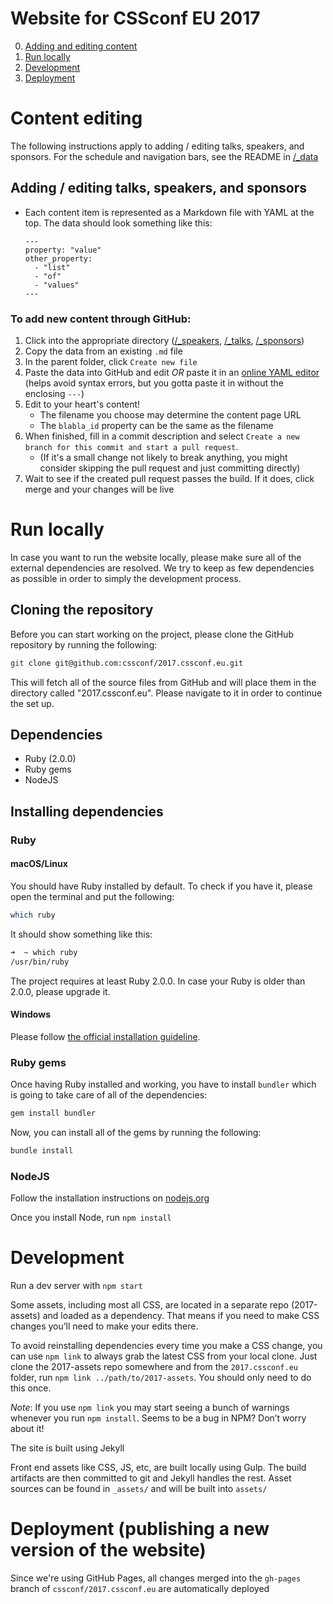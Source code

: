 # Website for CSSconf EU 2017

0. [Adding and editing content](#content-editing)
0. [Run locally](#run-locally)
0. [Development](#development)
0. [Deployment](#deployment)

# Content editing

The following instructions apply to adding / editing talks, speakers, and sponsors. For the schedule and navigation bars, see the README in [/_data](_data)

## Adding / editing talks, speakers, and sponsors

- Each content item is represented as a Markdown file with YAML at the top. The data should look something like this:
  ```
  ---
  property: "value"
  other_property:
    - "list"
    - "of"
    - "values"
  ---
  ```

### To add new content through GitHub:

  1. Click into the appropriate directory ([/_speakers](_speakers), [/_talks](_talks), [/_sponsors](_sponsors))
  1. Copy the data from an existing `.md` file
  2. In the parent folder, click `Create new file`
  3. Paste the data into GitHub and edit _OR_ paste it in an [online YAML editor](https://nodeca.github.io/js-yaml/) (helps avoid syntax errors, but you gotta paste it in without the enclosing `---`)
  4. Edit to your heart's content!
     - The filename you choose may determine the content page URL
     - The `blabla_id` property can be the same as the filename
  5. When finished, fill in a commit description and select `Create a new branch for this commit and start a pull request`.
     - (If it's a small change not likely to break anything, you might consider skipping the pull request and just committing directly)
  6. Wait to see if the created pull request passes the build. If it does, click merge and your changes will be live

# Run locally

In case you want to run the website locally, please make sure all of the external dependencies are resolved.
We try to keep as few dependencies as possible in order to simply the development process.

## Cloning the repository

Before you can start working on the project, please clone the GitHub repository by running the following:
```bash
git clone git@github.com:cssconf/2017.cssconf.eu.git
```

This will fetch all of the source files from GitHub and will place them in the directory called "2017.cssconf.eu".
Please navigate to it in order to continue the set up.

## Dependencies

* Ruby (2.0.0)
* Ruby gems
* NodeJS

## Installing dependencies

### Ruby

#### macOS/Linux

You should have Ruby installed by default. To check if you have it, please open the terminal and put the following:
```bash
which ruby
```

It should show something like this:
```bash
➜  ~ which ruby
/usr/bin/ruby
```

The project requires at least Ruby 2.0.0. In case your Ruby is older than 2.0.0, please upgrade it.

#### Windows

Please follow [the official installation guideline](https://www.ruby-lang.org/en/documentation/installation/#rubyinstaller).

### Ruby gems

Once having Ruby installed and working, you have to install `bundler` which is going to take care of all of the dependencies:
```bash
gem install bundler
```

Now, you can install all of the gems by running the following:
```bash
bundle install
```

### NodeJS

Follow the installation instructions on [nodejs.org](https://nodejs.org)

Once you install Node, run `npm install`

# Development

Run a dev server with `npm start`

Some assets, including most all CSS, are located in a separate repo (2017-assets) and loaded as a dependency. That means if you need to make CSS changes you’ll need to make your edits there.

To avoid reinstalling dependencies every time you make a CSS change, you can
use `npm link` to always grab the latest CSS from your local clone. Just clone the 2017-assets repo somewhere and from the `2017.cssconf.eu` folder, run `npm link ../path/to/2017-assets`. You should only need to do this once.

*Note*: If you use `npm link` you may start seeing a bunch of warnings whenever you run `npm install`. Seems to be a bug in NPM? Don’t worry about it!

The site is built using Jekyll

Front end assets like CSS, JS, etc, are built locally using Gulp. The build
artifacts are then committed to git and Jekyll handles the rest. Asset sources
can be found in `_assets/` and will be built into `assets/`

# Deployment (publishing a new version of the website)

Since we're using GitHub Pages, all changes merged into the `gh-pages` branch of
`cssconf/2017.cssconf.eu` are automatically deployed
